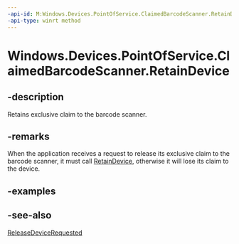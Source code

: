 ----api-id: M:Windows.Devices.PointOfService.ClaimedBarcodeScanner.RetainDevice
-api-type: winrt method
---<!-- Method syntaxpublic void RetainDevice()--># Windows.Devices.PointOfService.ClaimedBarcodeScanner.RetainDevice## -descriptionRetains exclusive claim to the barcode scanner.## -remarksWhen the application receives a request to release its exclusive claim to the barcode scanner, it must call [RetainDevice](claimedbarcodescanner_retaindevice.md), otherwise it will lose its claim to the device.## -examples## -see-also[ReleaseDeviceRequested](claimedbarcodescanner_releasedevicerequested.md)